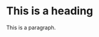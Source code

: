 <html>
<head>
<style>
$blue: #a3d5d3;

.navbar {
  overflow: hidden;
  background-color: steelblue;
  position: fixed;
  top: 0;
  width: 100%;
}

.navbar a {
  float: left;
  display: block;
  color: #f2f2f2;
  text-align: center;
  padding: 14px 16px;
  text-decoration: none;
  font-size: 17px;
}

.navbar a:hover {
  background: #ddd;
  color: black;
}

.welcome-section {
  background-color: blue;
  font-size: 80px;
  text-align: center;
  color: white;
  height: 100vh;  
}

.project tile{
background-color: white;
color: white;
margin: 20px;
padding: 20px;
}

body {
 background-color: blue;
}

.project-tile {
   background-color: darkblue
   ;
   color: white;
   font-size: 20px;
   margin: 20px;
   padding:  20px;
}
.image{
margin: 49px ;
width:  49px ;
height: 49px ;
background-image: url("https://i.postimg.cc/MZ4dmc7J/Accra-hero-crop2-2.jpg")
}
</style>
</head>
<body>

<h1>This is a heading</h1>
<p>This is a paragraph.</p>

<script>
function myFunction() {
  document.getElementById("demo").innerHTML = "Paragraph changed.";
}
</script>

</body>
</html>
